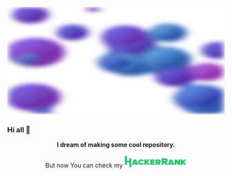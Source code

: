 <p align="center" width="100%">
<picture>
  <img src="img/banner.svg" width="100%" height="250px" title="Alex Xorm">
</picture>
</p>

### Hi all 👋
<p align="center">
<b>I dream of making some cool repository.</b><br><br>
But now
You can check my <a href="https://www.hackerrank.com/alex_xorm"><img src="img/hackerranklogo.png" alt="HackerRank"></a>
</p>
<!--
**xormal/xormal** is a ✨ _special_ ✨ repository because its `README.md` (this file) appears on your GitHub profile.

Here are some ideas to get you started:

- 🔭 I’m currently working on ...
- 🌱 I’m currently learning ...
- 👯 I’m looking to collaborate on ...
- 🤔 I’m looking for help with ...
- 💬 Ask me about ...
- 📫 How to reach me: ...
- 😄 Pronouns: ...
- ⚡ Fun fact: ...
-->
